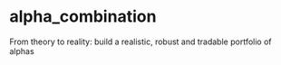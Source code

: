 # alpha_combination

From theory to reality: build a realistic, robust and tradable portfolio of alphas
